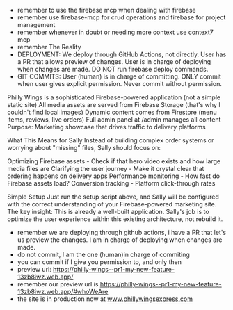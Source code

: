 - remember to use the firebase mcp when dealing with firebase
- remember use firebase-mcp for crud operations and firebase for project management
- remember whenever in doubt or needing more context use context7 mcp
- remember The Reality
- DEPLOYMENT: We deploy through GitHub Actions, not directly. User has a PR that allows preview of changes. User is in charge of deploying when changes are made. DO NOT run firebase deploy commands.
- GIT COMMITS: User (human) is in charge of committing. ONLY commit when user gives explicit permission. Never commit without permission.

Philly Wings is a sophisticated Firebase-powered application (not a simple static site)
All media assets are served from Firebase Storage (that's why I couldn't find local images)
Dynamic content comes from Firestore (menu items, reviews, live orders)
Full admin panel at /admin manages all content
Purpose: Marketing showcase that drives traffic to delivery platforms

What This Means for Sally
Instead of building complex order systems or worrying about "missing" files, Sally should focus on:

Optimizing Firebase assets - Check if that hero video exists and how large media files are
Clarifying the user journey - Make it crystal clear that ordering happens on delivery apps
Performance monitoring - How fast do Firebase assets load?
Conversion tracking - Platform click-through rates

Simple Setup
Just run the setup script above, and Sally will be configured with the correct understanding of your Firebase-powered marketing site.
The key insight: This is already a well-built application. Sally's job is to optimize the user experience within this existing architecture, not rebuild it.
- remember we are deploying through github actions, i have a PR that let's us preview the changes. I am in charge of deploying when changes are made.
- do not commit, I am the one (human)in charge of commiting
- you can commit if I give you permission to, and only then
- preview url: https://philly-wings--pr1-my-new-feature-13zb8iwz.web.app/
- remember our preview url is https://philly-wings--pr1-my-new-feature-13zb8iwz.web.app/#whoWeAre
- the site is in production now at www.phillywingsexpress.com